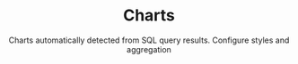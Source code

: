 ---
title: Charts
subtitle: Charts automatically detected from SQL query results. Configure styles and aggregation
icon: chart.svg
weight: 11
edition: 'premium'
external_link: https://dbgate.io/tutorials/how-to-charts/
link_title: View tutorial
---